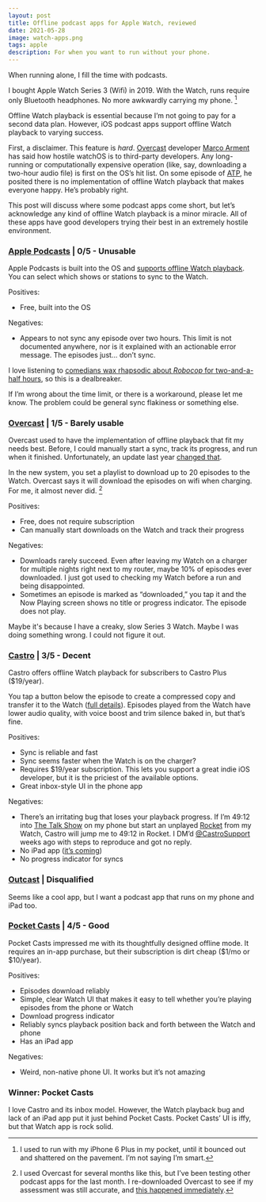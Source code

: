 ```yaml
---
layout: post
title: Offline podcast apps for Apple Watch, reviewed
date: 2021-05-28
image: watch-apps.png
tags: apple
description: For when you want to run without your phone.
---
```


When running alone, I fill the time with podcasts.

<!--break-->

I bought Apple Watch Series 3 (Wifi) in 2019. With the Watch, runs require only Bluetooth headphones. No more awkwardly carrying my phone. [^1]

[^1]: I used to run with my iPhone 6 Plus in my pocket, until it bounced out and shattered on the pavement. I’m not saying I’m smart.

Offline Watch playback is essential because I’m not going to pay for a second data plan. However, iOS podcast apps support offline Watch playback to varying success.

First, a disclaimer. This feature is _hard_. [Overcast](https://overcast.fm) developer [Marco Arment](https://twitter.com/marcoarment) has said how hostile watchOS is to third-party developers. Any long-running or computationally expensive operation (like, say, downloading a two-hour audio file) is first on the OS’s hit list. On some episode of [ATP](https://atp.fm), he posited there is no implementation of offline Watch playback that makes everyone happy. He’s probably right.

This post will discuss where some podcast apps come short, but let’s acknowledge any kind of offline Watch playback is a minor miracle. All of these apps have good developers trying their best in an extremely hostile environment.

### [Apple Podcasts](https://apps.apple.com/us/app/apple-podcasts/id525463029) | 0/5 - Unusable

Apple Podcasts is built into the OS and [supports offline Watch playback](https://support.apple.com/guide/watch/add-podcasts-apd14ab6460c/watchos). You can select which shows or stations to sync to the Watch.

Positives:

- Free, built into the OS

Negatives:

- Appears to not sync any episode over two hours. This limit is not documented anywhere, nor is it explained with an actionable error message. The episodes just… don’t sync.

I love listening to [comedians wax rhapsodic about _Robocop_ for two-and-a-half hours](https://soundcloud.com/griffin-and-david-present/robocop), so this is a dealbreaker.

If I’m wrong about the time limit, or there is a workaround, please let me know. The problem could be general sync flakiness or something else.

### [Overcast](https://apps.apple.com/us/app/overcast/id888422857) | 1/5 - Barely usable

Overcast used to have the implementation of offline playback that fit my needs best. Before, I could manually start a sync, track its progress, and run when it finished. Unfortunately, an update last year [changed that](https://sixcolors.com/post/2021/03/running-with-the-new-overcast-watch-app/).

In the new system, you set a playlist to download up to 20 episodes to the Watch. Overcast says it will download the episodes on wifi when charging. For me, it almost never did. [^2]

[^2]: I used Overcast for several months like this, but I’ve been testing other podcast apps for the last month. I re-downloaded Overcast to see if my assessment was still accurate, and [this happened immediately]({base}/img/oh-overcast.jpeg).

Positives:

- Free, does not require subscription
- Can manually start downloads on the Watch and track their progress

Negatives:

- Downloads rarely succeed. Even after leaving my Watch on a charger for multiple nights right next to my router, maybe 10% of episodes ever downloaded. I just got used to checking my Watch before a run and being disappointed.
- Sometimes an episode is marked as “downloaded,” you tap it and the Now Playing screen shows no title or progress indicator. The episode does not play.

Maybe it's because I have a creaky, slow Series 3 Watch. Maybe I was doing something wrong. I could not figure it out.

### [Castro](https://apps.apple.com/us/app/castro-podcast-player/id1080840241) | 3/5 - Decent

Castro offers offline Watch playback for subscribers to Castro Plus ($19/year).

You tap a button below the episode to create a compressed copy and transfer it to the Watch ([full details](https://9to5mac.com/2019/11/18/castro-apple-watch-streaming-iphone-free-playback/)). Episodes played from the Watch have lower audio quality, with voice boost and trim silence baked in, but that’s fine.

Positives:

- Sync is reliable and fast
- Sync seems faster when the Watch is on the charger?
- Requires $19/year subscription. This lets you support a great indie iOS developer, but it is the priciest of the available options.
- Great inbox-style UI in the phone app

Negatives:

- There’s an irritating bug that loses your playback progress. If I’m 49:12 into [The Talk Show](https://daringfireball.net/thetalkshow/) on my phone but start an unplayed [Rocket](https://www.relay.fm/rocket) from my Watch, Castro will jump me to 49:12 in Rocket. I DM’d [@CastroSupport](https://twitter.com/CastroSupport) weeks ago with steps to reproduce and got no reply.
- No iPad app ([it’s coming](https://twitter.com/CastroPodcasts/status/1341139082232008705?s=20))
- No progress indicator for syncs

### [Outcast](https://outcastapp.com) | Disqualified

Seems like a cool app, but I want a podcast app that runs on my phone and iPad too.

### [Pocket Casts](https://apps.apple.com/us/app/pocket-casts/id414834813) | 4/5 - Good

Pocket Casts impressed me with its thoughtfully designed offline mode. It requires an in-app purchase, but their subscription is dirt cheap ($1/mo or $10/year).

Positives:

- Episodes download reliably
- Simple, clear Watch UI that makes it easy to tell whether you’re playing episodes from the phone or Watch
- Download progress indicator
- Reliably syncs playback position back and forth between the Watch and phone
- Has an iPad app

Negatives:

- Weird, non-native phone UI. It works but it’s not amazing

### Winner: Pocket Casts

I love Castro and its inbox model. However, the Watch playback bug and lack of an iPad app put it just behind Pocket Casts. Pocket Casts’ UI is iffy, but that Watch app is rock solid.

<script lang="ts">
  import { base } from '$app/paths';
</script>
